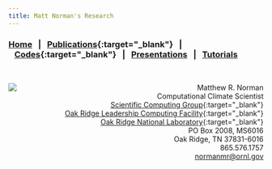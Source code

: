 ```yaml
---
title: Matt Norman's Research
---
```


### [Home](https://mrnorman.github.io)&nbsp;&nbsp;&nbsp;|&nbsp;&nbsp;&nbsp;[Publications](https://scholar.google.com/citations?user=rfPcopcAAAAJ&hl=en){:target="_blank"}&nbsp;&nbsp;&nbsp;|&nbsp;&nbsp;&nbsp;[Codes](https://github.com/mrnorman?tab=repositories){:target="_blank"}&nbsp;&nbsp;&nbsp;|&nbsp;&nbsp;&nbsp;[Presentations]()&nbsp;&nbsp;&nbsp;|&nbsp;&nbsp;&nbsp;[Tutorials]()

<br />

<img src="https://mrnorman.github.io/norman-200.jpg" align="left"><p align="right">&nbsp;&nbsp;&nbsp;Matthew R. Norman<br />
&nbsp;&nbsp;&nbsp;Computational Climate Scientist<br />
&nbsp;&nbsp;&nbsp;[Scientific Computing Group](https://www.olcf.ornl.gov/about-olcf/olcf-groups/scientific-computing){:target="_blank"}<br />
&nbsp;&nbsp;&nbsp;[Oak Ridge Leadership Computing Facility](https://www.olcf.ornl.gov){:target="_blank"}<br />
&nbsp;&nbsp;&nbsp;[Oak Ridge National Laboratory](https://www.ornl.gov){:target="_blank"}<br />
&nbsp;&nbsp;&nbsp;PO Box 2008, MS6016<br />
&nbsp;&nbsp;&nbsp;Oak Ridge, TN 37831-6016<br />
&nbsp;&nbsp;&nbsp;865.576.1757<br />
&nbsp;&nbsp;&nbsp;[normanmr@ornl.gov](mailto:normanmr@ornl.gov)</p>
    


